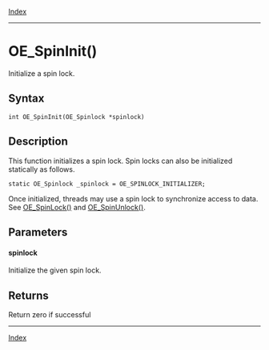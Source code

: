 [Index](index.md)

---
# OE_SpinInit()

Initialize a spin lock.

## Syntax

    int OE_SpinInit(OE_Spinlock *spinlock)
## Description 

This function initializes a spin lock. Spin locks can also be initialized statically as follows.

```
static OE_Spinlock _spinlock = OE_SPINLOCK_INITIALIZER;
```



Once initialized, threads may use a spin lock to synchronize access to data. See [OE_SpinLock()](thread_8h_a9cfe43dea064f147ea8b552fbe9a5e4d_1a9cfe43dea064f147ea8b552fbe9a5e4d.md) and [OE_SpinUnlock()](thread_8h_aee29ed4b2c09d3db4fe68b64f28eee11_1aee29ed4b2c09d3db4fe68b64f28eee11.md).



## Parameters

#### spinlock

Initialize the given spin lock.

## Returns

Return zero if successful

---
[Index](index.md)


